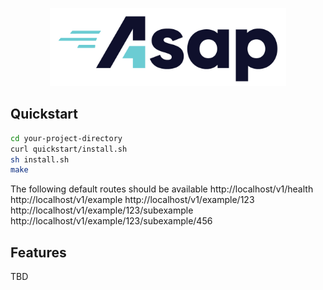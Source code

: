 <p align="center">
    <img alt="go-asap" height="125" src="https://github.com/WaitrInc/go-asap/blob/main/docs/img/go-asap-logo.jpg?raw=true">
</p>

## Quickstart
```bash
cd your-project-directory
curl quickstart/install.sh
sh install.sh
make
```
The following default routes should be available
http://localhost/v1/health
http://localhost/v1/example
http://localhost/v1/example/123
http://localhost/v1/example/123/subexample
http://localhost/v1/example/123/subexample/456

## Features
TBD